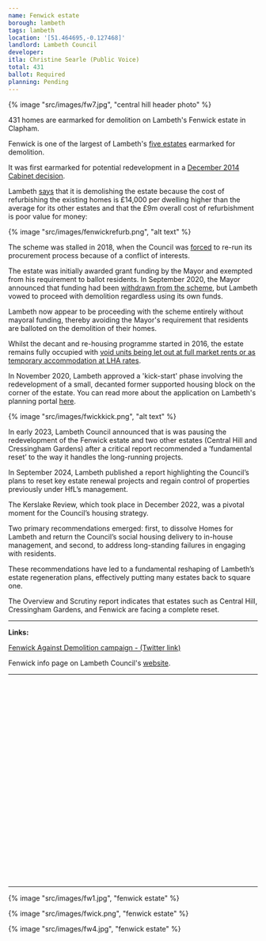 ```yaml
---
name: Fenwick estate 
borough: lambeth
tags: lambeth
location: '[51.464695,-0.127468]'
landlord: Lambeth Council
developer:
itla: Christine Searle (Public Voice)
total: 431
ballot: Required
planning: Pending
---
```

{% image "src/images/fw7.jpg", "central hill header photo" %}

431 homes are earmarked for demolition on Lambeth's Fenwick estate in Clapham.

Fenwick is one of the largest of Lambeth's [five estates](/underthreat/lambeth) earmarked for demolition.

It was first earmarked for potential redevelopment in a [December 2014 Cabinet decision](https://moderngov.lambeth.gov.uk/documents/s70441/03_Lambeth%20Estate%20Regeneration%20and%20Housing%20Delivery%20-%20December%202014%20v3%20docx.pdf).

Lambeth [says](https://moderngov.lambeth.gov.uk/documents/g9750/Publicreports%20pack%20Monday%2011-Jul-2016%2019.00%20Cabinet.pdf?T=10) that it is demolishing the estate because the cost of refurbishing the existing homes is £14,000 per dwelling higher than the average for its other estates and that the £9m overall cost of refurbishment is poor value for money:

{% image "src/images/fenwickrefurb.png", "alt text" %}

The scheme was stalled in 2018, when the Council was [forced](https://www.architectsjournal.co.uk/news/karakusevic-carson-forces-council-to-rerun-flawed-estate-contest/10028456.article) to re-run its procurement process because of a conflict of interests.

The estate was initially awarded grant funding by the Mayor and exempted from his requirement to ballot residents. In September 2020, the Mayor announced that funding had been [withdrawn from the scheme](https://www.insidehousing.co.uk/news/news/gla-funding-withdrawn-for-three-major-council-estate-regeneration-schemes-68045), but Lambeth vowed to proceed with demolition regardless using its own funds.

Lambeth now appear to be proceeding with the scheme entirely without mayoral funding, thereby avoiding the Mayor's requirement that residents are balloted on the demolition of their homes.

Whilst the decant and re-housing programme started in 2016, the estate remains fully occupied with [void units being let out at full market rents or as temporary accommodation at LHA rates](https://www.whatdotheyknow.com/request/581698/response/1393236/attach/4/Attachment%202.pdf).

In November 2020, Lambeth approved a 'kick-start' phase involving the redevelopment of a small, decanted former supported housing block on the corner of the estate. You can read more about the application on Lambeth's planning portal [here](https://moderngov.lambeth.gov.uk/documents/s122755/PAC%20-%20Fenwick%2020-02374-RG3%20FINAL.pdf).

{% image "src/images/fwickkick.png", "alt text" %}

In early 2023, Lambeth Council announced that is was pausing the redevelopment of the Fenwick estate and two other estates (Central Hill and Cressingham Gardens) after a critical report recommended a ‘fundamental reset’ to the way it handles the long-running projects.

In September 2024, Lambeth published a report highlighting the Council’s plans to reset key estate renewal projects and regain control of properties previously under HfL’s management.

The Kerslake Review, which took place in December 2022, was a pivotal moment for the Council’s housing strategy.

Two primary recommendations emerged: first, to dissolve Homes for Lambeth and return the Council’s social housing delivery to in-house management, and second, to address long-standing failures in engaging with residents.

These recommendations have led to a fundamental reshaping of Lambeth’s estate regeneration plans, effectively putting many estates back to square one.

The Overview and Scrutiny report indicates that estates such as Central Hill, Cressingham Gardens, and Fenwick are facing a complete reset.

---

__Links:__

[Fenwick Against Demolition campaign - (Twitter link)](https://twitter.com/fenwick_place)

Fenwick info page on Lambeth Council's [website](http://engage.homesforlambeth.co.uk/what_s_happening_on_fenwick_estate).

---

<!------------THE CODE BELOW RENDERS THE MAP - DO NOT EDIT! ---------------------------->

<div id="map" style="width: 100%; height: 400px;"></div>

<script>
  var map = L.map('map').setView({{ location }}, 13);
  L.tileLayer('https://tile.openstreetmap.org/{z}/{x}/{y}.png', {
  maxZoom: 19,
attribution: '&copy; <a href="http://www.openstreetmap.org/copyright">OpenStreetMap</a>'
}).addTo(map);
var circle = L.circle({{ location }}, {
    color: 'red',
    fillColor: '#f03',
    fillOpacity: 0.5,
    radius: 500
}).addTo(map);
</script>

---

{% image "src/images/fw1.jpg", "fenwick estate" %}

{% image "src/images/fwick.png", "fenwick estate" %}

{% image "src/images/fw4.jpg", "fenwick estate" %}




